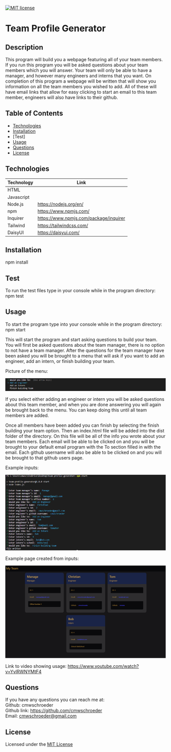[![MIT license](https://img.shields.io/badge/License-MIT-blue.svg)](./LICENSE)
# Team Profile Generator

## Description

This program will build you a webpage featuring all of your team members. If you run this program you will be asked questions about your team members which you will answer. Your team will only be able to have a manager, and however many engineers and interns that you want. On completion of this program a webpage will be written that will show you information on all the team members you wished to add. All of these will have email links that allow for easy clicking to start an email to this team member, engineers will also have links to their github.

## Table of Contents

* [Technologies](#technologies)
* [Installation](#installation)
* [Test]
* [Usage](#usage)
* [Questions](#questions)
* [License](#license)

## Technologies

| Technology | Link |
| -------- | ------|
| HTML |   |
| Javascript |    |
| Node.js | https://nodejs.org/en/ |
| npm | https://www.npmjs.com/ |
| Inquirer | https://www.npmjs.com/package/inquirer |
| Tailwind |  https://tailwindcss.com/  |
| DaisyUI | https://daisyui.com/ |

## Installation

npm install

## Test

To run the test files type in your console while in the program directory: npm test

## Usage

To start the program type into your console while in the program directory: npm start

This will start the program and start asking questions to build your team. You will first be asked questions about the team manager, there is no option to not have a team manager. After the questions for the team manager have been asked you will be brought to a menu that will ask if you want to add an engineer, add an intern, or finish building your team.  

Picture of the menu:

![Menu](./images/screenshot-one.png)  

If you select either adding an engineer or intern you will be asked questions about this team member, and when you are done answering you will again be brought back to the menu. You can keep doing this until all team members are added.  

Once all members have been added you can finish by selecting the finish building your team option. Then an index.html file will be added into the dist folder of the directory. On this file will be all of the info you wrote about your team members. Each email will be able to be clicked on and you will be brought to your default email program with the To section filled in with the email. Each github username will also be able to be clicked on and you will be brought to that github users page.  

Example inputs:  

![Console inputs](./images/screenshot-two.png)  

Example page created from inputs:  

![Webpage written by console inputs](./images/screenshot-three.png)  

Link to video showing usage: https://www.youtube.com/watch?v=YvlRWNYMtF4

## Questions
If you have any questions you can reach me at:  
Github: cmwschroeder  
Github link: https://github.com/cmwschroeder  
Email: cmwschroeder@gmail.com

## License

Licensed under the [MIT License](LICENSE)